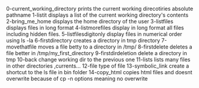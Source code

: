 0-current_working_directory prints the current working direcotiries absolute pathname
1-listit displays a list of the current working directory's contents
2-bring_me_home displays the home directory of the user
3-listfiles displays files in long format
4-listmorefiles display in long format all files including hidden files.
5-listfilesdigitonly display files in numerical order using ls -la
6-firstdirectory creates a directory in tmp directory
7-movethatfile moves a file betty to a directory in /tmp/
8-firstdelete deletes a file better in /tmp/my_first_directory
9-firstdirdeletion delete a directory in tmp
10-back change working dir to the previous one
11-lists lists many files in other directories ,currents...
12-file type of file
13-symbolic_link create a shortcut to the ls file in bin folder
14-copy_html copies html files and doesnt overwrite because of cp -n options meaning no overwrite
